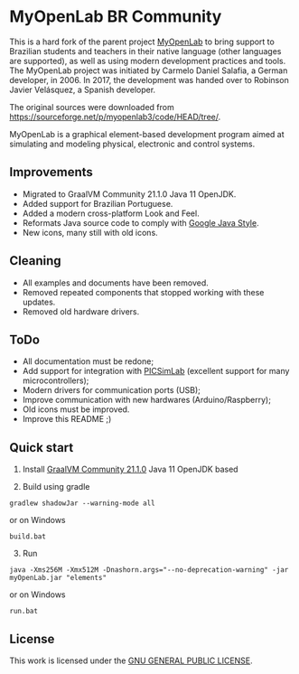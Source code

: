 # MyOpenLab BR Community

This is a hard fork of the parent project [MyOpenLab](http://myopenlab.org) to bring support to Brazilian students and teachers in their native language (other languages ​​are supported), as well as using modern development practices and tools. The MyOpenLab project was initiated by Carmelo Daniel Salafia, a German developer, in 2006. In 2017, the development was handed over to Robinson Javier Velásquez, a Spanish developer.

The original sources were downloaded from <https://sourceforge.net/p/myopenlab3/code/HEAD/tree/>.

MyOpenLab is a graphical element-based development program aimed at simulating and modeling physical, electronic and control systems.

## Improvements

- Migrated to GraalVM Community 21.1.0 Java 11 OpenJDK.
- Added support for Brazilian Portuguese.
- Added a modern cross-platform Look and Feel.
- Reformats Java source code to comply with [Google Java Style](https://github.com/google/google-java-format).
- New icons, many still with old icons.

## Cleaning

- All examples and documents have been removed.
- Removed repeated components that stopped working with these updates.
- Removed old hardware drivers.

## ToDo

- All documentation must be redone;
- Add support for integration with [PICSimLab](https://github.com/lcgamboa/picsimlab) (excellent support for many microcontrollers);
- Modern drivers for communication ports (USB);
- Improve communication with new hardwares (Arduino/Raspberry);
- Old icons must be improved.
- Improve this README ;)

## Quick start

1. Install [GraalVM Community 21.1.0](https://github.com/graalvm/graalvm-ce-builds/releases/tag/vm-21.1.0) Java 11 OpenJDK based

2. Build using gradle

  ```terminal
  gradlew shadowJar --warning-mode all
  ```

or on Windows

  ```terminal
  build.bat
  ```

3. Run

  ```terminal
  java -Xms256M -Xmx512M -Dnashorn.args="--no-deprecation-warning" -jar myOpenLab.jar "elements"
  ```

or on Windows

  ```terminal
  run.bat
  ```

## License

This work is licensed under the [GNU GENERAL PUBLIC LICENSE](LICENSE).
